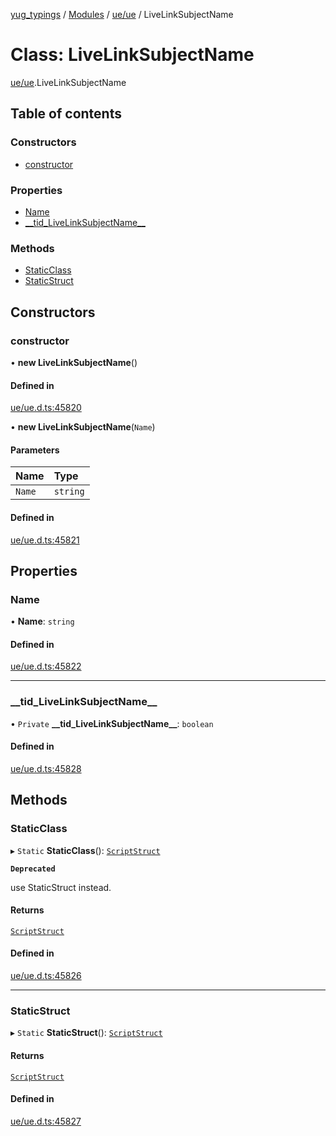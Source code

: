 [yug_typings](../README.md) / [Modules](../modules.md) / [ue/ue](../modules/ue_ue.md) / LiveLinkSubjectName

# Class: LiveLinkSubjectName

[ue/ue](../modules/ue_ue.md).LiveLinkSubjectName

## Table of contents

### Constructors

- [constructor](ue_ue.LiveLinkSubjectName.md#constructor)

### Properties

- [Name](ue_ue.LiveLinkSubjectName.md#name)
- [\_\_tid\_LiveLinkSubjectName\_\_](ue_ue.LiveLinkSubjectName.md#__tid_livelinksubjectname__)

### Methods

- [StaticClass](ue_ue.LiveLinkSubjectName.md#staticclass)
- [StaticStruct](ue_ue.LiveLinkSubjectName.md#staticstruct)

## Constructors

### constructor

• **new LiveLinkSubjectName**()

#### Defined in

[ue/ue.d.ts:45820](https://github.com/YugMetaverse/yug_typings/blob/25cad34/ue/ue.d.ts#L45820)

• **new LiveLinkSubjectName**(`Name`)

#### Parameters

| Name | Type |
| :------ | :------ |
| `Name` | `string` |

#### Defined in

[ue/ue.d.ts:45821](https://github.com/YugMetaverse/yug_typings/blob/25cad34/ue/ue.d.ts#L45821)

## Properties

### Name

• **Name**: `string`

#### Defined in

[ue/ue.d.ts:45822](https://github.com/YugMetaverse/yug_typings/blob/25cad34/ue/ue.d.ts#L45822)

___

### \_\_tid\_LiveLinkSubjectName\_\_

• `Private` **\_\_tid\_LiveLinkSubjectName\_\_**: `boolean`

#### Defined in

[ue/ue.d.ts:45828](https://github.com/YugMetaverse/yug_typings/blob/25cad34/ue/ue.d.ts#L45828)

## Methods

### StaticClass

▸ `Static` **StaticClass**(): [`ScriptStruct`](ue_ue.ScriptStruct.md)

**`Deprecated`**

use StaticStruct instead.

#### Returns

[`ScriptStruct`](ue_ue.ScriptStruct.md)

#### Defined in

[ue/ue.d.ts:45826](https://github.com/YugMetaverse/yug_typings/blob/25cad34/ue/ue.d.ts#L45826)

___

### StaticStruct

▸ `Static` **StaticStruct**(): [`ScriptStruct`](ue_ue.ScriptStruct.md)

#### Returns

[`ScriptStruct`](ue_ue.ScriptStruct.md)

#### Defined in

[ue/ue.d.ts:45827](https://github.com/YugMetaverse/yug_typings/blob/25cad34/ue/ue.d.ts#L45827)
